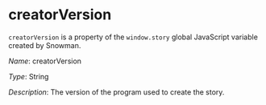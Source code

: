 # creatorVersion

`creatorVersion` is a property of the `window.story` global JavaScript variable created by Snowman.

*Name*: creatorVersion

*Type*: String

*Description*: The version of the program used to create the story.
